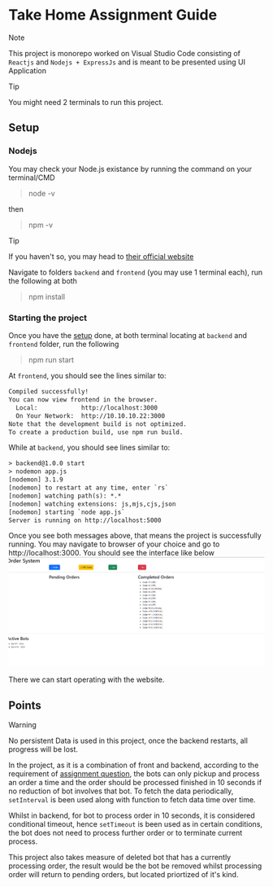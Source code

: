 # Take Home Assignment Guide

> [!NOTE]
> This project is monorepo worked on Visual Studio Code consisting of `Reactjs` and `Nodejs + ExpressJs` and is meant to be presented using UI Application

> [!TIP]
> You might need 2 terminals to run this project.

## Setup

### Nodejs

You may check your Node.js existance by running the command on your terminal/CMD

> node -v

then

> npm -v

> [!TIP]
> If you haven't so, you may head to [their official website](https://nodejs.org/en/download/)

Navigate to folders `backend` and `frontend` (you may use 1 terminal each), run the following at both

> npm install

### Starting the project

Once you have the [setup](#setup) done, at both terminal locating at `backend` and `frontend` folder, run the following

> npm run start

At `frontend`, you should see the lines similar to:
<br/>

```
Compiled successfully!
You can now view frontend in the browser.
  Local:            http://localhost:3000
  On Your Network:  http://10.10.10.22:3000
Note that the development build is not optimized.
To create a production build, use npm run build.
```

While at `backend`, you should see lines similar to:

```
> backend@1.0.0 start
> nodemon app.js
[nodemon] 3.1.9
[nodemon] to restart at any time, enter `rs`
[nodemon] watching path(s): *.*
[nodemon] watching extensions: js,mjs,cjs,json
[nodemon] starting `node app.js`
Server is running on http://localhost:5000
```

Once you see both messages above, that means the project is successfully running.
You may navigate to browser of your choice and go to http://localhost:3000.
You should see the interface like below
![sample-interface](./assets/sampleView.png)

There we can start operating with the website.

## Points

> [!WARNING]
> No persistent Data is used in this project, once the backend restarts, all progress will be lost.

In the project, as it is a combination of front and backend, according to the requirement of [assignment question](ASSIGNMENT-QUESTION.md#user-story), the bots can only pickup and process an order a time and the order should be processed finished in 10 seconds if no reduction of bot involves that bot. To fetch the data periodically, `setInterval` is been used along with function to fetch data time over time.

Whilst in backend, for bot to process order in 10 seconds, it is considered conditional timeout, hence `setTimeout` is been used as in certain conditions, the bot does not need to process further order or to terminate current process.

This project also takes measure of deleted bot that has a currently processing order, the result would be the bot be removed whilst processing order will return to pending orders, but located priortized of it's kind.
